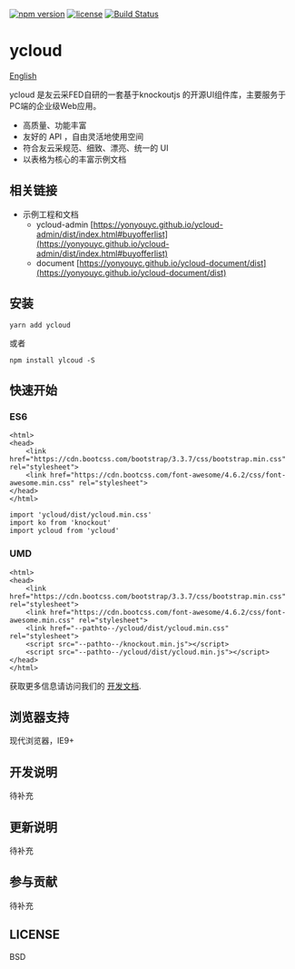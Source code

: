 [![npm version](https://img.shields.io/npm/v/ycloud.svg)](https://www.npmjs.com/package/ycloud)
[![license](https://img.shields.io/npm/l/ycloud.svg)](https://www.npmjs.com/package/ycloud)
[![Build Status](https://api.travis-ci.org/yonyouyc/ycloud.png?branch=master)](https://api.travis-ci.org/yonyouyc/ycloud.png?branch=master)

# ycloud

[English](https://github.com/yonyouyc/ycloud/blob/master/readme-en.md)

ycloud 是友云采FED自研的一套基于knockoutjs 的开源UI组件库，主要服务于PC端的企业级Web应用。
- 高质量、功能丰富
- 友好的 API ，自由灵活地使用空间
- 符合友云采规范、细致、漂亮、统一的 UI
- 以表格为核心的丰富示例文档

## 相关链接

- 示例工程和文档
    - ycloud-admin [https://yonyouyc.github.io/ycloud-admin/dist/index.html#buyofferlist](https://yonyouyc.github.io/ycloud-admin/dist/index.html#buyofferlist)
    - document [https://yonyouyc.github.io/ycloud-document/dist](https://yonyouyc.github.io/ycloud-document/dist)

## 安装

```
yarn add ycloud
```
或者
```
npm install ylcoud -S

```
## 快速开始

### ES6

``` 
<html>
<head>
    <link href="https://cdn.bootcss.com/bootstrap/3.3.7/css/bootstrap.min.css" rel="stylesheet">
    <link href="https://cdn.bootcss.com/font-awesome/4.6.2/css/font-awesome.min.css" rel="stylesheet">
</head>
</html>
```


```
import 'ycloud/dist/ycloud.min.css'
import ko from 'knockout'
import ycloud from 'ycloud'

```

### UMD

```
<html>
<head>
    <link href="https://cdn.bootcss.com/bootstrap/3.3.7/css/bootstrap.min.css" rel="stylesheet">
    <link href="https://cdn.bootcss.com/font-awesome/4.6.2/css/font-awesome.min.css" rel="stylesheet">
    <link href="--pathto--/ycloud/dist/ycloud.min.css" rel="stylesheet">
    <script src="--pathto--/knockout.min.js"></script>
    <script src="--pathto--/ycloud/dist/ycloud.min.js"></script>
</head>
</html>
```


获取更多信息请访问我们的 [开发文档](https://github.com/yonyouyc/ycloud-document).

## 浏览器支持

现代浏览器，IE9+

## 开发说明

待补充

## 更新说明

待补充

## 参与贡献

待补充

## LICENSE

BSD

